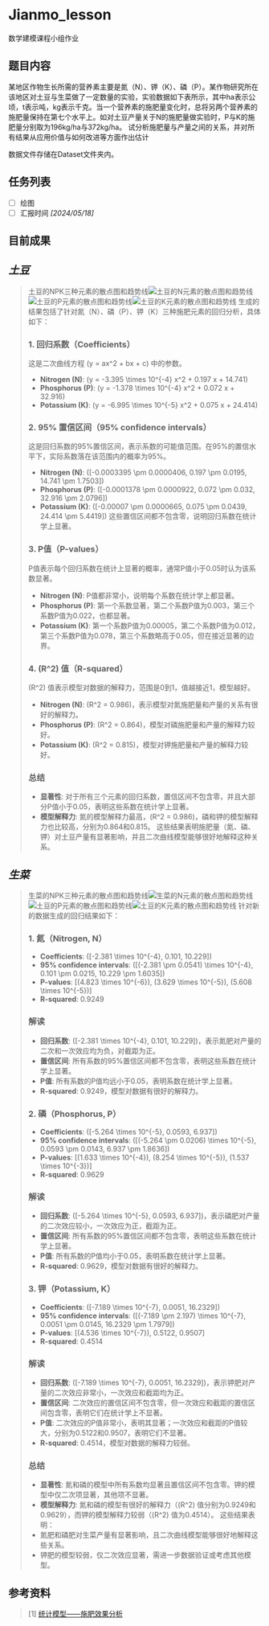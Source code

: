 # Jianmo_lesson
数学建模课程小组作业

## 题目内容
某地区作物生长所需的营养素主要是氮（N）、钾（K）、磷（P）。某作物研究所在该地区对土豆与生菜做了一定数量的实验，实验数据如下表所示，其中ha表示公顷，t表示吨，kg表示千克。当一个营养素的施肥量变化时，总将另两个营养素的施肥量保持在第七个水平上。如对土豆产量关于N的施肥量做实验时，P与K的施肥量分别取为196kg/ha与372kg/ha。
试分析施肥量与产量之间的关系，并对所有结果从应用价值与如何改进等方面作出估计

数据文件存储在Dataset文件夹内。

## 任务列表
- [ ] 绘图
- [ ] 汇报时间  *[2024/05/18]* 

## 目前成果
## *土豆*
> 土豆的NPK三种元素的散点图和趋势线![土豆的N元素的散点图和趋势线](/img/Figure_1.png)![土豆的P元素的散点图和趋势线](/img/Figure_2.png)![土豆的K元素的散点图和趋势线](/img/Figure_3.png)
> 生成的结果包括了针对氮（N）、磷（P）、钾（K）三种施肥元素的回归分析，具体如下：
>### 1. 回归系数（Coefficients）
>这是二次曲线方程 \(y = ax^2 + bx + c\) 中的参数。
>- **Nitrogen (N)**: \(y = -3.395 \times 10^{-4} x^2 + 0.197 x + 14.741\)
>- **Phosphorus (P)**: \(y = -1.378 \times 10^{-4} x^2 + 0.072 x + 32.916\)
>- **Potassium (K)**: \(y = -6.995 \times 10^{-5} x^2 + 0.075 x + 24.414\)
>### 2. 95% 置信区间（95% confidence intervals）
>这是回归系数的95%置信区间，表示系数的可能值范围。在95%的置信水平下，实际系数落在该范围内的概率为95%。
>- **Nitrogen (N)**: \([-0.0003395 \pm 0.0000406, 0.197 \pm 0.0195, 14.741 \pm 1.7503]\)
>- **Phosphorus (P)**: \([-0.0001378 \pm 0.0000922, 0.072 \pm 0.032, 32.916 \pm 2.0796]\)
>- **Potassium (K)**: \([-0.00007 \pm 0.0000665, 0.075 \pm 0.0439, 24.414 \pm 5.4419]\)
>这些置信区间都不包含零，说明回归系数在统计学上显著。
>### 3. P值（P-values）
>P值表示每个回归系数在统计上显著的概率，通常P值小于0.05时认为该系数显著。
>- **Nitrogen (N)**: P值都非常小，说明每个系数在统计学上都显著。
>- **Phosphorus (P)**: 第一个系数显著，第二个系数P值为0.003，第三个系数P值为0.022，也都显著。
>- **Potassium (K)**: 第一个系数P值为0.00005，第二个系数P值为0.012，第三个系数P值为0.078，第三个系数略高于0.05，但在接近显著的边界。
>### 4. \(R^2\) 值（R-squared）
>\(R^2\) 值表示模型对数据的解释力，范围是0到1，值越接近1，模型越好。
>- **Nitrogen (N)**: \(R^2 = 0.986\)，表示模型对氮施肥量和产量的关系有很好的解释力。
>- **Phosphorus (P)**: \(R^2 = 0.864\)，模型对磷施肥量和产量的解释力较好。
>- **Potassium (K)**: \(R^2 = 0.815\)，模型对钾施肥量和产量的解释力较好。
>### 总结
>- **显著性**: 对于所有三个元素的回归系数，置信区间不包含零，并且大部分P值小于0.05，表明这些系数在统计学上显著。
>- **模型解释力**: 氮的模型解释力最高，\(R^2 = 0.986\)，磷和钾的模型解释力也比较高，分别为0.864和0.815。
>这些结果表明施肥量（氮、磷、钾）对土豆产量有显著影响，并且二次曲线模型能够很好地解释这种关系。

## *生菜*
> 生菜的NPK三种元素的散点图和趋势线![生菜的N元素的散点图和趋势线](/img/Figure_4.png)![土豆的P元素的散点图和趋势线](/img/Figure_5.png)![土豆的K元素的散点图和趋势线](/img/Figure_6.png)
> 针对新的数据生成的回归结果如下：
>### 1. 氮（Nitrogen, N）
>- **Coefficients**: \([-2.381 \times 10^{-4}, 0.101, 10.229]\)
>- **95% confidence intervals**: \([(-2.381 \pm 0.0541) \times 10^{-4}, 0.101 \pm 0.0215, 10.229 \pm 1.6035]\)
>- **P-values**: [\(4.823 \times 10^{-6}\), \(3.629 \times 10^{-5}\), \(5.608 \times 10^{-5}\)]
>- **R-squared**: 0.9249
>### 解读
>- **回归系数**: \([-2.381 \times 10^{-4}, 0.101, 10.229]\)，表示氮肥对产量的二次和一次效应均为负，对截距为正。
>- **置信区间**: 所有系数的95%置信区间都不包含零，表明这些系数在统计学上显著。
>- **P值**: 所有系数的P值均远小于0.05，表明系数在统计学上显著。
>- **R-squared**: 0.9249，模型对数据有很好的解释力。
>### 2. 磷（Phosphorus, P）
>- **Coefficients**: \([-5.264 \times 10^{-5}, 0.0593, 6.937]\)
>- **95% confidence intervals**: \([(-5.264 \pm 0.0206) \times 10^{-5}, 0.0593 \pm 0.0143, 6.937 \pm 1.8636]\)
>- **P-values**: [\(1.633 \times 10^{-4}\), \(8.254 \times 10^{-5}\), \(1.537 \times 10^{-3}\)]
>- **R-squared**: 0.9629
>### 解读
>- **回归系数**: \([-5.264 \times 10^{-5}, 0.0593, 6.937]\)，表示磷肥对产量的二次效应较小，一次效应为正，截距为正。
>- **置信区间**: 所有系数的95%置信区间都不包含零，表明这些系数在统计学上显著。
>- **P值**: 所有系数的P值均小于0.05，表明系数在统计学上显著。
>- **R-squared**: 0.9629，模型对数据有很好的解释力。
>### 3. 钾（Potassium, K）
>- **Coefficients**: \([-7.189 \times 10^{-7}, 0.0051, 16.2329]\)
>- **95% confidence intervals**: \([(-7.189 \pm 2.197) \times 10^{-7}, 0.0051 \pm 0.0145, 16.2329 \pm 1.7979]\)
>- **P-values**: [\(4.536 \times 10^{-7}\), 0.5122, 0.9507]
>- **R-squared**: 0.4514
>### 解读
>- **回归系数**: \([-7.189 \times 10^{-7}, 0.0051, 16.2329]\)，表示钾肥对产量的二次效应非常小，一次效应和截距均为正。
>- **置信区间**: 二次效应的置信区间不包含零，但一次效应和截距的置信区间包含零，表明它们在统计学上不显著。
>- **P值**: 二次效应的P值非常小，表明其显著；一次效应和截距的P值较大，分别为0.5122和0.9507，表明它们不显著。
>- **R-squared**: 0.4514，模型对数据的解释力较弱。
>### 总结
>- **显著性**: 氮和磷的模型中所有系数均显著且置信区间不包含零。钾的模型中仅二次项显著，其他项不显著。
>- **模型解释力**: 氮和磷的模型有很好的解释力（\(R^2\) 值分别为0.9249和0.9629），而钾的模型解释力较弱（\(R^2\) 值为0.4514）。
>这些结果表明：
>- 氮肥和磷肥对生菜产量有显著影响，且二次曲线模型能够很好地解释这些关系。
>- 钾肥的模型较弱，仅二次效应显著，需进一步数据验证或考虑其他模型。

## 参考资料
> [1] [统计模型——施肥效果分析](https://blog.csdn.net/m0_63024355/article/details/133157775) 
